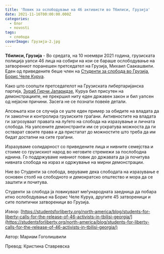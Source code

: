 ```yaml
---
title: 'Повик за ослободување на 46 активисти во Тбилиси, Грузија'
date: 2021-11-16T00:00:00.000Z
categories:
  - блог
  - novosti
tags:
  - слобода
coverImage: Грузија-2.jpg
---
```


**Тбилиси, Грузија** - Во средата, на 10 ноември 2021 година, грузиската полиција уапси 46 лица на собири на кои се бараше ослободување на затворениот поранешен претседател на Грузија, Михаил Саакашвили. Еден од приведените беше член на [Студенти за слобода во Грузија](https://www.facebook.com/georgianstudentsforliberty), [Борис Челе Куруа](https://www.facebook.com/boris.chele.kurua). 

Како што соопшти претседателот на Грузиската либертаријанска партија, [Зураб Гирчи Јапаридзе](https://www.facebook.com/japaridzez), Куруа бил присутен на демонстрациите, не прекршил ниту еден државен закон и бил уапсен од нејасни причини. Засега не се познати повеќе детали.

Апсењата кои се случија се уште еден пример за обидите на владата да ги замолчи и контролира грузиските граѓани. Активностите на владата ги загрозуваат правата на луѓето на слобода на изразување и личната слобода. На уапсените демонстранти им се ускратува можноста да ги остварат своите права и да пристапат до можностите што треба да им бидат достапни на сите граѓани.

Изразуваме солидарност со приведените лица и нивните семејства и стоиме со грузискиот народ во неговите стремежи за послободна иднина. Го поддржуваме нивниот повик до државата да ја почитува нивната слобода на израз и одржување на мирни демонстрации.

Ние во Студенти за слобода, веруваме дека слободата на изразување е основен столб на слободното и демократско општество и мора да се заштити и почитува.

Студенти за слобода ја повикуваат меѓународната заедница да побара итно ослободување на Борис Челе Куруа, другите 45 затвореници и сите политички затвореници во Грузија.

Извор: [https://studentsforliberty.org/north-america/blog/students-for-liberty-calls-for-the-release-of-46-activists-in-tbilisi-georgia/](https://studentsforliberty.org/north-america/blog/students-for-liberty-calls-for-the-release-of-46-activists-in-tbilisi-georgia/)

Автор: Мариам Гоголишвили

Превод: Кристина Ставревска
